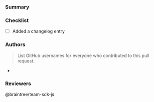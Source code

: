 ### Summary

<!-- Summarize the change and indicate whether this will be a major/minor/patch change -->

### Checklist

- [ ] Added a changelog entry

### Authors

> List GitHub usernames for everyone who contributed to this pull request.

-

### Reviewers

@braintree/team-sdk-js 
